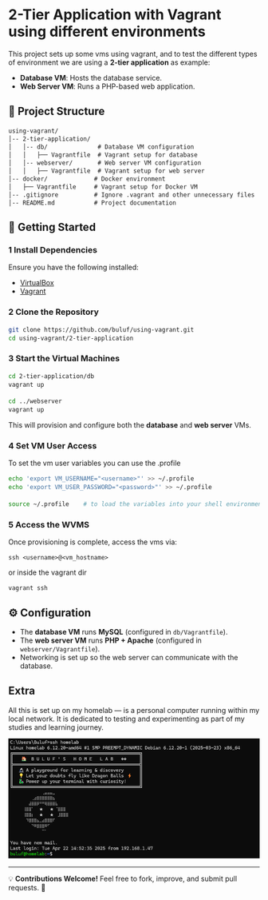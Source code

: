 # 2-Tier Application with Vagrant using different environments

This project sets up some vms using vagrant, and to test the different types of environment we are using a **2-tier application** as example:
- **Database VM**: Hosts the database service.
- **Web Server VM**: Runs a PHP-based web application.

## 📌 Project Structure
```
using-vagrant/
│-- 2-tier-application/
│   │-- db/              # Database VM configuration
│   │   ├── Vagrantfile  # Vagrant setup for database
│   │-- webserver/       # Web server VM configuration
│   │   ├── Vagrantfile  # Vagrant setup for web server
│-- docker/             # Docker environment
│   ├── Vagrantfile     # Vagrant setup for Docker VM
│-- .gitignore          # Ignore .vagrant and other unnecessary files
│-- README.md           # Project documentation

```

## 🚀 Getting Started
### 1 Install Dependencies
Ensure you have the following installed:
- [VirtualBox](https://www.virtualbox.org/)
- [Vagrant](https://www.vagrantup.com/)

### 2 Clone the Repository
```bash
git clone https://github.com/buluf/using-vagrant.git
cd using-vagrant/2-tier-application
```

### 3 Start the Virtual Machines
```bash
cd 2-tier-application/db
vagrant up

cd ../webserver
vagrant up
```
This will provision and configure both the **database** and **web server** VMs.

### 4 Set VM User Access
To set the vm user variables you can use the .profile
```bash
echo 'export VM_USERNAME="<username>"' >> ~/.profile
echo 'export VM_USER_PASSWORD="<password>"' >> ~/.profile

source ~/.profile    # to load the variables into your shell environment
```
### 5 Access the WVMS
Once provisioning is complete, access the vms via:
```
ssh <username>@<vm_hostname>

```
or inside the vagrant dir

```
vagrant ssh

```

## ⚙️ Configuration
- The **database VM** runs **MySQL** (configured in `db/Vagrantfile`).
- The **web server VM** runs **PHP + Apache** (configured in `webserver/Vagrantfile`).
- Networking is set up so the web server can communicate with the database.


## Extra
All this is set up on my homelab — is a personal computer running within my local network. It is dedicated to testing and experimenting as part of my studies and learning journey.  

![Demo Screenshot](assets/myhomelab.png)

---
💡 **Contributions Welcome!** Feel free to fork, improve, and submit pull requests. 🚀
